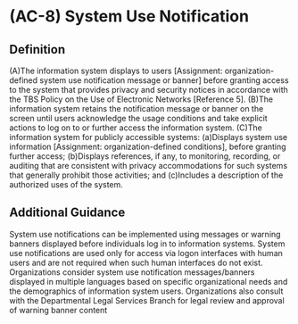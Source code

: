 
# (AC-8) System Use Notification

## Definition

(A)The information system displays to users [Assignment: organization-defined system use notification message or banner] before granting access to the system that provides privacy and security notices in accordance with the TBS Policy on the Use of Electronic Networks [Reference 5].
(B)The information system retains the notification message or banner on the screen until users acknowledge the usage conditions and take explicit actions to log on to or further access the information system.
(C)The information system for publicly accessible systems:
(a)Displays system use information [Assignment: organization-defined conditions], before granting further access;
(b)Displays references, if any, to monitoring, recording, or auditing that are consistent with privacy accommodations for such systems that generally prohibit those activities; and
(c)Includes a description of the authorized uses of the system.

## Additional Guidance

System use notifications can be implemented using messages or warning banners displayed before individuals log in to information systems. System use notifications are used only for access via logon interfaces with human users and are not required when such human interfaces do not exist. Organizations consider system use notification messages/banners displayed in multiple languages based on specific organizational needs and the demographics of information system users. Organizations also consult with the Departmental Legal Services Branch for legal review and approval of warning banner content
